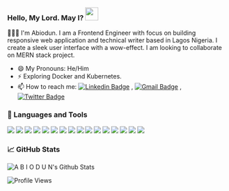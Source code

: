### Hello, My Lord. May I? <img src="https://raw.githubusercontent.com/iampavangandhi/iampavangandhi/master/gifs/Hi.gif" width="30px">

🤵🏽‍♂️  I'm Abiodun. I am a Frontend Engineer with focus on building responsive web application and technical writer based in Lagos Nigeria. I create a sleek user interface with a wow-effect. I am looking to collaborate on MERN stack project.

- 😄 My Pronouns: He/Him
- ⚡ Exploring Docker and Kubernetes.
- 📫 How to reach me: [![Linkedin Badge](https://img.shields.io/badge/-LinkedIn-blue?style=flat-square&logo=Linkedin&logoColor=white&link=https://www.linkedin.com/in/abiodun-awoyemi-1ab8b3165/)](https://www.linkedin.com/in/abiodun-awoyemi-1ab8b3165/) 
, [![Gmail Badge](https://img.shields.io/badge/-Gmail-c14438?style=flat-square&logo=Gmail&logoColor=white&link=mailto:aabiodunawoyemi@gmail.com)](mailto:aabiodunawoyemi@gmail.com)
, [![Twitter Badge](https://img.shields.io/badge/-Twitter-blue?style=flat-square&logo=Twitter&logoColor=white&link=https://twitter.com/_abiodunAwoyemi)](https://twitter.com/_abiodunAwoyemi)

### 🔧 Languages and Tools

![](https://img.shields.io/badge/JavaScript-informational?style=flat&logo=javascript&logoColor=000000&color=238636&labelColor=F7DF1E)
![](https://img.shields.io/badge/React-informational?style=flat&logo=react&logoColor=white&color=238636&labelColor=61DAFB)
![](https://img.shields.io/badge/Redux-informational?style=flat&logo=Redux&logoColor=white&color=238636&labelColor=764ABC)
![](https://img.shields.io/badge/Vue-informational?style=flat&logo=vue.js&logoColor=white&color=238636&labelColor=42B983)
![](https://img.shields.io/badge/NodeJS-informational?style=flat&logo=node.js&logoColor=339933&color=238636&labelColor=ffffff)
![](https://img.shields.io/badge/Express-informational?style=flat&logo=express&logoColor=339933&color=238636&labelColor=ffffff)
![](https://img.shields.io/badge/MongoDB-informational?style=flat&logo=mongodb&logoColor=47A248&color=238636&labelColor=000)
![](https://img.shields.io/badge/MySQL-informational?style=flat&logo=mysql&logoColor=ffffff&color=238636&labelColor=4479A1)
![](https://img.shields.io/badge/Postman-informational?style=flat&logo=postman&logoColor=FF6C37&color=238636&labelColor=ffffff)
![](https://img.shields.io/badge/Bootstrap-informational?style=flat&logo=bootstrap&logoColor=ffffff&color=238636&labelColor=7952B3)
![](https://img.shields.io/badge/TailwindCSS-informational?style=flat&logo=tailwindcss&logoColor=06B6D4&color=238636&labelColor=FFFFFF)
![](https://img.shields.io/badge/SCSS-informational?style=flat&logo=sass&logoColor=C76494&color=238636&labelColor=FFFFFF)
![](https://img.shields.io/badge/GIT-informational?style=flat&logo=git&logoColor=ffffff&color=238636&labelColor=F05032)
![](https://img.shields.io/badge/GitHub-informational?style=flat&logo=github&logoColor=ffffff&color=238636&labelColor=181717)
![](https://img.shields.io/badge/VS%20Code-informational?style=flat&logo=visual-studio-code&logoColor=007ACC&color=238636&labelColor=ffffff)
![](https://img.shields.io/badge/Linux-informational?style=flat&logo=linux&logoColor=000000&color=238636&labelColor=FCC624)

<!-- ![](https://img.shields.io/badge/Docker-informational?style=flat&logo=docker&logoColor=2391E6&color=238636&labelColor=FFFFFF)
![](https://img.shields.io/badge/Kubernetes-informational?style=flat&logo=kubernetes&logoColor=2391E6&color=238636&labelColor=FFFFFF) -->

### 📈 GitHub Stats

![A B I O D U N's Github Stats](https://github-readme-stats.vercel.app/api?username=aagbotemi&include_all_commits=true&count_private=true&show_owner=true&show_icons=true&theme=merko)

![Profile Views](https://gpvc.arturio.dev/aagbotemi) 